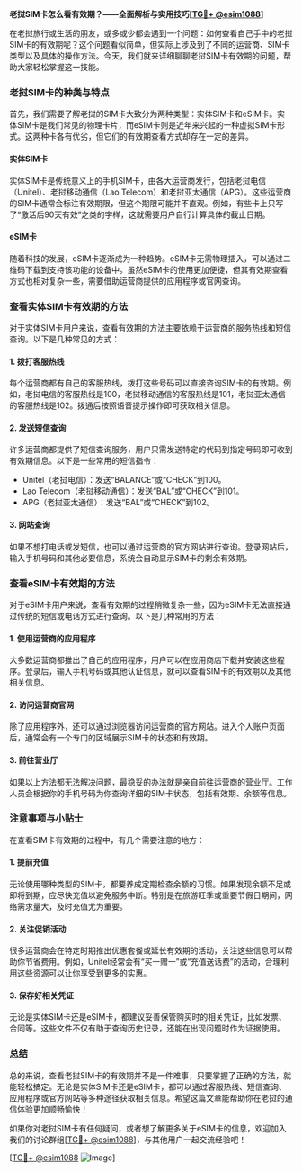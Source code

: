 **老挝SIM卡怎么看有效期？——全面解析与实用技巧[[TG💪+ @esim1088](https://t.me/s/esim1088)]**

在老挝旅行或生活的朋友，或多或少都会遇到一个问题：如何查看自己手中的老挝SIM卡的有效期呢？这个问题看似简单，但实际上涉及到了不同的运营商、SIM卡类型以及具体的操作方法。今天，我们就来详细聊聊老挝SIM卡有效期的问题，帮助大家轻松掌握这一技能。

### 老挝SIM卡的种类与特点

首先，我们需要了解老挝的SIM卡大致分为两种类型：实体SIM卡和eSIM卡。实体SIM卡是我们常见的物理卡片，而eSIM卡则是近年来兴起的一种虚拟SIM卡形式。这两种卡各有优劣，但它们的有效期查看方式却存在一定的差异。

#### 实体SIM卡
实体SIM卡是传统意义上的手机SIM卡，由各大运营商发行，包括老挝电信（Unitel）、老挝移动通信（Lao Telecom）和老挝亚太通信（APG）。这些运营商的SIM卡通常会标注有效期限，但这个期限可能并不直观。例如，有些卡上只写了“激活后90天有效”之类的字样，这就需要用户自行计算具体的截止日期。

#### eSIM卡
随着科技的发展，eSIM卡逐渐成为一种趋势。eSIM卡无需物理插入，可以通过二维码下载到支持该功能的设备中。虽然eSIM卡的使用更加便捷，但其有效期查看方式也相对复杂一些，需要借助运营商提供的应用程序或官网查询。

### 查看实体SIM卡有效期的方法

对于实体SIM卡用户来说，查看有效期的方法主要依赖于运营商的服务热线和短信查询。以下是几种常见的方式：

#### 1. 拨打客服热线
每个运营商都有自己的客服热线，拨打这些号码可以直接咨询SIM卡的有效期。例如，老挝电信的客服热线是100，老挝移动通信的客服热线是101，老挝亚太通信的客服热线是102。拨通后按照语音提示操作即可获取相关信息。

#### 2. 发送短信查询
许多运营商都提供了短信查询服务，用户只需发送特定的代码到指定号码即可收到有效期信息。以下是一些常用的短信指令：
- Unitel（老挝电信）：发送“BALANCE”或“CHECK”到100。
- Lao Telecom（老挝移动通信）：发送“BAL”或“CHECK”到101。
- APG（老挝亚太通信）：发送“BAL”或“CHECK”到102。

#### 3. 网站查询
如果不想打电话或发短信，也可以通过运营商的官方网站进行查询。登录网站后，输入手机号码和其他必要信息，系统会自动显示SIM卡的剩余有效期。

### 查看eSIM卡有效期的方法

对于eSIM卡用户来说，查看有效期的过程稍微复杂一些，因为eSIM卡无法直接通过传统的短信或电话方式进行查询。以下是几种常用的方法：

#### 1. 使用运营商的应用程序
大多数运营商都推出了自己的应用程序，用户可以在应用商店下载并安装这些程序。登录后，输入手机号码或其他认证信息，就可以查看SIM卡的有效期以及其他相关信息。

#### 2. 访问运营商官网
除了应用程序外，还可以通过浏览器访问运营商的官方网站。进入个人账户页面后，通常会有一个专门的区域展示SIM卡的状态和有效期。

#### 3. 前往营业厅
如果以上方法都无法解决问题，最稳妥的办法就是亲自前往运营商的营业厅。工作人员会根据你的手机号码为你查询详细的SIM卡状态，包括有效期、余额等信息。

### 注意事项与小贴士

在查看SIM卡有效期的过程中，有几个需要注意的地方：

#### 1. 提前充值
无论使用哪种类型的SIM卡，都要养成定期检查余额的习惯。如果发现余额不足或即将到期，应尽快充值以避免服务中断。特别是在旅游旺季或重要节假日期间，网络需求量大，及时充值尤为重要。

#### 2. 关注促销活动
很多运营商会在特定时期推出优惠套餐或延长有效期的活动，关注这些信息可以帮助你节省费用。例如，Unitel经常会有“买一赠一”或“充值送话费”的活动，合理利用这些资源可以让你享受到更多的实惠。

#### 3. 保存好相关凭证
无论是实体SIM卡还是eSIM卡，都建议妥善保管购买时的相关凭证，比如发票、合同等。这些文件不仅有助于查询历史记录，还能在出现问题时作为证据使用。

### 总结

总的来说，查看老挝SIM卡的有效期并不是一件难事，只要掌握了正确的方法，就能轻松搞定。无论是实体SIM卡还是eSIM卡，都可以通过客服热线、短信查询、应用程序或官方网站等多种途径获取相关信息。希望这篇文章能帮助你在老挝的通信体验更加顺畅愉快！

如果你对老挝SIM卡有任何疑问，或者想了解更多关于eSIM卡的信息，欢迎加入我们的讨论群组[[TG💪+ @esim1088](https://t.me/s/esim1088)]，与其他用户一起交流经验吧！ 

[[TG💪+ @esim1088](https://t.me/s/esim1088) ![Image](https://i.postimg.cc/4NQfJmqS/Snipaste-2025-05-13-00-14-12.png)]